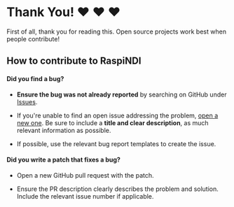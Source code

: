 # Thank You! :heart: :heart: :heart:
First of all, thank you for reading this. Open source projects work best when people contribute!

## How to contribute to RaspiNDI

#### **Did you find a bug?**

* **Ensure the bug was not already reported** by searching on GitHub under [Issues](https://github.com/raspberry-pi-camera/raspindi/issues).

* If you're unable to find an open issue addressing the problem, [open a new one](https://github.com/raspberry-pi-camera/raspindi/issues/new).
  Be sure to include a **title and clear description**, as much relevant information as possible.

* If possible, use the relevant bug report templates to create the issue.

#### **Did you write a patch that fixes a bug?**

* Open a new GitHub pull request with the patch.

* Ensure the PR description clearly describes the problem and solution. Include the relevant issue number if applicable.

